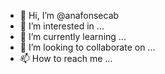 - 👋 Hi, I’m @anafonsecab
- 👀 I’m interested in ...
- 🌱 I’m currently learning ...
- 💞️ I’m looking to collaborate on ...
- 📫 How to reach me ...

<!---
anafonsecab/anafonsecab is a ✨ special ✨ repository because its `README.md` (this file) appears on your GitHub profile.
You can click the Preview link to take a look at your changes.
--->
